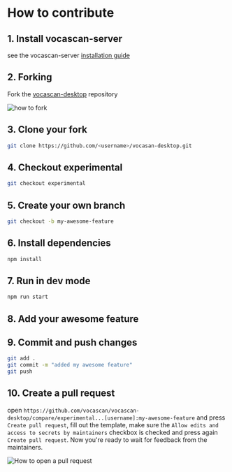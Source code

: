# How to contribute

## 1. Install vocascan-server

see the vocascan-server [installation guide](vocascan-server/installation/installation)

## 2. Forking

Fork the [vocascan-desktop](https://github.com/vocascan/vocascan-desktop) repository

![how to fork](../_media/images/vocascan-desktop-fork.png)

## 3. Clone your fork

```bash
git clone https://github.com/<username>/vocasan-desktop.git
```

## 4. Checkout experimental

```bash
git checkout experimental
```

## 5. Create your own branch

```bash
git checkout -b my-awesome-feature
```

## 6. Install dependencies

```bash
npm install
```

## 7. Run in dev mode

```bash
npm run start
```

## 8. Add your awesome feature

## 9. Commit and push changes

```bash
git add .
git commit -m "added my awesome feature"
git push
```

## 10. Create a pull request

open `https://github.com/vocascan/vocascan-desktop/compare/experimental...[username]:my-awesome-feature` and press
`Create pull request`, fill out the template, make sure the `Allow edits and access to secrets by maintainers` checkbox
is checked and press again `Create pull request`. Now you're ready to wait for feedback from the maintainers.

![How to open a pull request](../_media/images/vocascan-desktop-pull-request.png)

